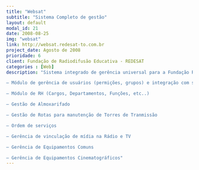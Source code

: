 ```yaml
---
title: "Websat"
subtitle: "Sistema Completo de gestão"
layout: default
modal_id: 21
date: 2008-08-25
img: "websat"
link: http://websat.redesat-to.com.br
project_date: Agosto de 2008
prioridade: 6
client: Fundação de Radiodifusão Educativa - REDESAT
categories : [Web]
description: "Sistema integrado de gerência universal para a Fundação REDESAT de Telecomunicação

– Módulo de gerência de usuários (permições, grupos) e integração com sistema de email da instituição

– Módulo de RH (Cargos, Departamentos, Funções, etc..)

– Gestão de Almoxarifado

– Gestão de Rotas para manutenção de Torres de Tranmissão

– Ordem de serviços

– Gerência de vinculação de mídia na Rádio e TV

– Gerência de Equipamentos Comuns

– Gerência de Equipamentos Cinematográficos"
---
```

